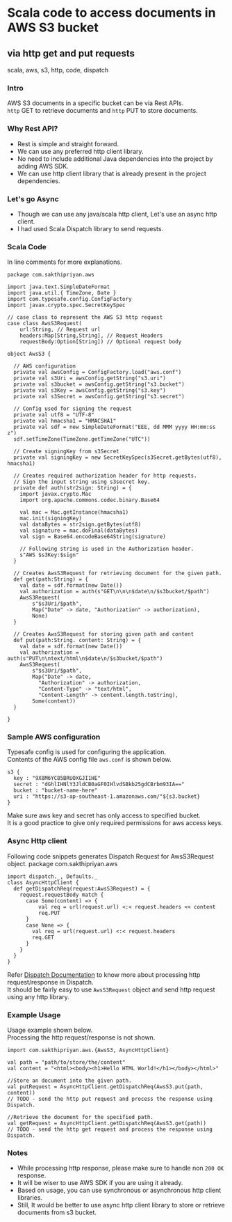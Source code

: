 # Scala code to access documents in AWS S3 bucket
## via http get and put requests
scala, aws, s3, http, code, dispatch

### Intro
AWS S3 documents in a specific bucket can be via Rest APIs.  
`http` GET to retrieve documents and `http` PUT to store documents.

### Why Rest API?
* Rest is simple and straight forward.
* We can use any preferred http client library.
* No need to include additional Java dependencies into the project by adding AWS SDK.
* We can use http client library that is already present in the project dependencies.

### Let's go Async
* Though we can use any java/scala http client, Let's use an async http client.
* I had used Scala Dispatch library to send requests.

### Scala Code

In line comments for more explanations.

    package com.sakthipriyan.aws

    import java.text.SimpleDateFormat
    import java.util.{ TimeZone, Date }
    import com.typesafe.config.ConfigFactory
    import javax.crypto.spec.SecretKeySpec

    // case class to represent the AWS S3 http request
    case class AwsS3Request(
        url:String, // Request url
        headers:Map[String,String], // Request Headers
        requestBody:Option[String]) // Optional request body

    object AwsS3 {

      // AWS configuration
      private val awsConfig = ConfigFactory.load("aws.conf")
      private val s3Uri = awsConfig.getString("s3.uri")
      private val s3bucket = awsConfig.getString("s3.bucket")
      private val s3Key = awsConfig.getString("s3.key")
      private val s3Secret = awsConfig.getString("s3.secret")

      // Config used for signing the request
      private val utf8 = "UTF-8"
      private val hmacsha1 = "HMACSHA1"
      private val sdf = new SimpleDateFormat("EEE, dd MMM yyyy HH:mm:ss z")
      sdf.setTimeZone(TimeZone.getTimeZone("UTC"))

      // Create signingKey from s3Secret
      private val signingKey = new SecretKeySpec(s3Secret.getBytes(utf8), hmacsha1)

      // Creates required authorization header for http requests.
      // Sign the input string using s3secret key.
      private def auth(str2sign: String) = {
        import javax.crypto.Mac
        import org.apache.commons.codec.binary.Base64

        val mac = Mac.getInstance(hmacsha1)
        mac.init(signingKey)
        val dataBytes = str2sign.getBytes(utf8)
        val signature = mac.doFinal(dataBytes)
        val sign = Base64.encodeBase64String(signature)

        // Following string is used in the Authorization header.
        s"AWS $s3Key:$sign"
      }

      // Creates AwsS3Request for retrieving document for the given path.
      def get(path:String) = {
        val date = sdf.format(new Date())
        val authorization = auth(s"GET\n\n\n$date\n/$s3bucket/$path")
        AwsS3Request(
            s"$s3Uri/$path",
            Map("Date" -> date, "Authorization" -> authorization),
            None)
      }

      // Creates AwsS3Request for storing given path and content
      def put(path:String. content: String) = {
        val date = sdf.format(new Date())
        val authorization = auth(s"PUT\n\ntext/html\n$date\n/$s3bucket/$path")
        AwsS3Request(
            s"$s3Uri/$path",
            Map("Date" -> date,
              "Authorization" -> authorization,
              "Content-Type" -> "text/html",
              "Content-Length" -> content.length.toString),
            Some(content))
      }

    }


### Sample AWS configuration
Typesafe config is used for configuring the application.  
Contents of the AWS config file `aws.conf` is shown below.  

    s3 {
      key : "9X8M6YC85BRUOXGJI1HE"
      secret : "dGhlIHNlY3JldCB0aGF0IHlvdSBkb25gdCBrbm93IA=="
      bucket : "bucket-name-here"
      uri : "https://s3-ap-southeast-1.amazonaws.com/"${s3.bucket}
    }

Make sure aws key and secret has only access to specified bucket.  
It is a good practice to give only required permissions for aws access keys.

### Async Http client

Following code snippets generates Dispatch Request for AwsS3Request object.
    package com.sakthipriyan.aws

    import dispatch._, Defaults._
    class AsyncHttpClient {
      def getDispatchReq(request:AwsS3Request) = {
        request.requestBody match {
          case Some(content) => {
              val req = url(request.url) <:< request.headers << content
              req.PUT
          }
          case None => {
            val req = url(request.url) <:< request.headers
            req.GET
          }
        }
      }
    }

Refer [Dispatch Documentation](http://dispatch.databinder.net/Dispatch.html) to know more
about processing http request/response in Dispatch.  
It should be fairly easy to use `AwsS3Request` object and send http request using any http library.

### Example Usage

Usage example shown below.  
Processing the http request/response is not shown.

    import com.sakthipriyan.aws.{AwsS3, AsyncHttpClient}

    val path = "path/to/store/the/content"
    val content = "<html><body><h1>Hello HTML World!</h1></body></html>"

    //Store an document into the given path.
    val putRequest = AsyncHttpClient.getDispatchReq(AwsS3.put(path, content))
    // TODO - send the http put request and process the response using Dispatch.

    //Retrieve the document for the specified path.
    val getRequest = AsyncHttpClient.getDispatchReq(AwsS3.get(path))
    // TODO - send the http get request and process the response using Dispatch.

### Notes
* While processing http response, please make sure to handle non `200 OK` response.
* It will be wiser to use AWS SDK if you are using it already.
* Based on usage, you can use synchronous or asynchronous http client libraries.
* Still, It would be better to use async http client library to store or retrieve documents from s3 bucket.
